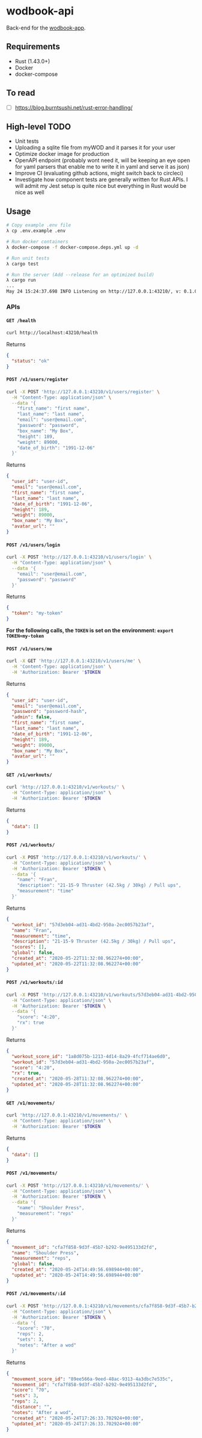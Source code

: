# wodbook-api

Back-end for the [wodbook-app](https://github.com/egilsster/wodbook-app).

## Requirements

- Rust (1.43.0+)
- Docker
- docker-compose

## To read

- [ ] <https://blog.burntsushi.net/rust-error-handling/>

## High-level TODO

- Unit tests
- Uploading a sqlite file from myWOD and it parses it for your user
- Optimize docker image for production
- OpenAPI endpoint (probably wont need it, will be keeping an eye open for yaml parsers that enable me to write it in yaml and serve it as json)
- Improve CI (evaluating github actions, might switch back to circleci)
- Investigate how component tests are generally written for Rust APIs. I will admit my Jest setup is quite nice but everything in Rust would be nice as well

## Usage

```sh
# Copy example .env file
λ cp .env.example .env

# Run docker containers
λ docker-compose -f docker-compose.deps.yml up -d

# Run unit tests
λ cargo test

# Run the server (Add --release for an optimized build)
λ cargo run
...
May 24 15:24:37.698 INFO Listening on http://127.0.0.1:43210/, v: 0.1.0
```

### APIs

#### `GET /health`

```sh
curl http://localhost:43210/health
```

Returns

```json
{
  "status": "ok"
}
```

#### `POST /v1/users/register`

```sh
curl -X POST 'http://127.0.0.1:43210/v1/users/register' \
  -H "Content-Type: application/json" \
  --data '{
    "first_name": "first name",
    "last_name": "last name",
    "email": "user@email.com",
    "password": "password",
    "box_name": "My Box",
    "height": 189,
    "weight": 89000,
    "date_of_birth": "1991-12-06"
  }'
```

Returns

```json
{
  "user_id": "user-id",
  "email": "user@email.com",
  "first_name": "first name",
  "last_name": "last name",
  "date_of_birth": "1991-12-06",
  "height": 189,
  "weight": 89000,
  "box_name": "My Box",
  "avatar_url": ""
}
```

#### `POST /v1/users/login`

```sh
curl -X POST 'http://127.0.0.1:43210/v1/users/login' \
  -H "Content-Type: application/json" \
  --data '{
    "email": "user@email.com",
    "password": "password"
  }'
```

Returns

```json
{
  "token": "my-token"
}
```

**For the following calls, the `TOKEN` is set on the environment: `export TOKEN=my-token`**

#### `POST /v1/users/me`

```sh
curl -X GET 'http://127.0.0.1:43210/v1/users/me' \
  -H 'Content-Type: application/json' \
  -H 'Authorization: Bearer '$TOKEN
```

Returns

```json
{
  "user_id": "user-id",
  "email": "user@email.com",
  "password": "password-hash",
  "admin": false,
  "first_name": "first name",
  "last_name": "last name",
  "date_of_birth": "1991-12-06",
  "height": 189,
  "weight": 89000,
  "box_name": "My Box",
  "avatar_url": ""
}
```

#### `GET /v1/workouts/`

```sh
curl 'http://127.0.0.1:43210/v1/workouts/' \
  -H "Content-Type: application/json" \
  -H 'Authorization: Bearer '$TOKEN
```

Returns

```json
{
  "data": []
}
```

#### `POST /v1/workouts/`

```sh
curl -X POST 'http://127.0.0.1:43210/v1/workouts/' \
  -H "Content-Type: application/json" \
  -H 'Authorization: Bearer '$TOKEN \
  --data '{
    "name": "Fran",
    "description": "21-15-9 Thruster (42.5kg / 30kg) / Pull ups",
    "measurement": "time"
  }'
```

Returns

```json
{
  "workout_id": "57d3eb04-ad31-4bd2-950a-2ec0057b23af",
  "name": "Fran",
  "measurement": "time",
  "description": "21-15-9 Thruster (42.5kg / 30kg) / Pull ups",
  "scores": [],
  "global": false,
  "created_at": "2020-05-22T11:32:08.962274+00:00",
  "updated_at": "2020-05-22T11:32:08.962274+00:00"
}
```

#### `POST /v1/workouts/:id`

```sh
curl -X POST 'http://127.0.0.1:43210/v1/workouts/57d3eb04-ad31-4bd2-950a-2ec0057b23af' \
  -H "Content-Type: application/json" \
  -H 'Authorization: Bearer '$TOKEN \
  --data '{
    "score": "4:20",
    "rx": true
  }'
```

Returns

```json
{
  "workout_score_id": "1a8d075b-1213-4d14-8a29-4fcf714ae6d0",
  "workout_id": "57d3eb04-ad31-4bd2-950a-2ec0057b23af",
  "score": "4:20",
  "rx": true,
  "created_at": "2020-05-28T11:32:08.962274+00:00",
  "updated_at": "2020-05-28T11:32:08.962274+00:00"
}
```

#### `GET /v1/movements/`

```sh
curl 'http://127.0.0.1:43210/v1/movements/' \
  -H "Content-Type: application/json" \
  -H 'Authorization: Bearer '$TOKEN
```

Returns

```json
{
  "data": []
}
```

#### `POST /v1/movements/`

```sh
curl -X POST 'http://127.0.0.1:43210/v1/movements/' \
  -H "Content-Type: application/json" \
  -H 'Authorization: Bearer '$TOKEN \
  --data '{
    "name": "Shoulder Press",
    "measurement": "reps"
  }'
```

Returns

```json
{
  "movement_id": "cfa7f858-9d3f-45b7-b292-9e495133d2fd",
  "name": "Shoulder Press",
  "measurement": "reps",
  "global": false,
  "created_at": "2020-05-24T14:49:56.698944+00:00",
  "updated_at": "2020-05-24T14:49:56.698944+00:00"
}

```

#### `POST /v1/movements/:id`

```sh
curl -X POST 'http://127.0.0.1:43210/v1/movements/cfa7f858-9d3f-45b7-b292-9e495133d2fd' \
  -H "Content-Type: application/json" \
  -H 'Authorization: Bearer '$TOKEN \
  --data '{
    "score": "70",
    "reps": 2,
    "sets": 3,
    "notes": "After a wod"
  }'
```

Returns

```json
{
  "movement_score_id": "89ee566a-9eed-48ac-9313-4a3dbc7e535c",
  "movement_id": "cfa7f858-9d3f-45b7-b292-9e495133d2fd",
  "score": "70",
  "sets": 3,
  "reps": 2,
  "distance": "",
  "notes": "After a wod",
  "created_at": "2020-05-24T17:26:33.702924+00:00",
  "updated_at": "2020-05-24T17:26:33.702924+00:00"
}
```
